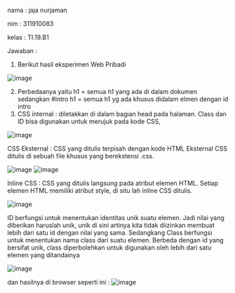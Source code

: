 nama : jaja nurjaman

nim  : 311910083

kelas : TI.19.B1

Jawaban :

1. Berikut hasil eksperimen Web Pribadi

![image](https://user-images.githubusercontent.com/81528179/113609222-b069dd00-9675-11eb-88b3-141ad8833872.png)


2. Perbedaanya yaitu h1 = semua h1 yang ada di dalam dokumen sedangkan #intro h1 = semua h1 yg ada khusus didalam elmen dengan id intro
3. CSS internal : diletakkan di dalam bagian head pada halaman. Class dan ID bisa digunakan untuk merujuk pada kode CSS,




![image](https://user-images.githubusercontent.com/81528179/113612845-8d8df780-967a-11eb-837a-a2052fe60dd3.png)

CSS Eksternal : CSS yang ditulis terpisah dengan kode HTML Eksternal CSS ditulis di sebuah file khusus yang berekstensi .css.

![image](https://user-images.githubusercontent.com/81528179/113612507-240de900-967a-11eb-88c0-2ab983a8c3cd.png)
![image](https://user-images.githubusercontent.com/81528179/113612589-3ee05d80-967a-11eb-814e-ff873d27bc36.png)


Inline CSS : CSS yang ditulis langsung pada atribut elemen HTML. Setiap elemen HTML memiliki atribut style, di situ lah inline CSS ditulis.

![image](https://user-images.githubusercontent.com/81528179/113613041-d5ad1a00-967a-11eb-84cc-a5eaf78192a8.png)


ID berfungsi untuk menentukan identitas unik suatu elemen. Jadi nilai yang diberikan haruslah unik, unik di sini artinya kita tidak diizinkan membuat lebih dari satu id dengan nilai yang sama. Sedangkang Class berfungsi untuk menentukan nama class dari suatu elemen. Berbeda dengan id yang bersifat unik, class diperbolehkan untuk digunakan oleh lebih dari satu elemen yang ditandainya

![image](https://user-images.githubusercontent.com/81528179/113613317-405e5580-967b-11eb-9f6c-d0bdd74119ef.png)

dan hasilnya di browser seperti ini :
![image](https://user-images.githubusercontent.com/81528179/113613618-ae0a8180-967b-11eb-988a-3ee65d461f87.png)















